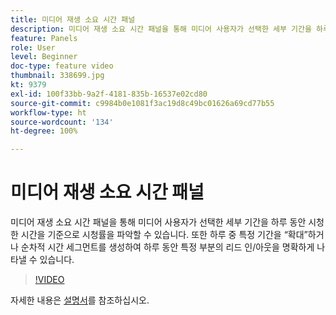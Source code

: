 ```yaml
---
title: 미디어 재생 소요 시간 패널
description: 미디어 재생 소요 시간 패널을 통해 미디어 사용자가 선택한 세부 기간을 하루 동안 시청한 시간을 기준으로 시청률을 파악할 수 있습니다. 또한 하루 중 특정 기간을 “확대”하거나 순차적 시간 세그먼트를 생성하여 하루 동안 특정 부분의 리드 인/아웃을 명확하게 나타낼 수 있습니다.
feature: Panels
role: User
level: Beginner
doc-type: feature video
thumbnail: 338699.jpg
kt: 9379
exl-id: 100f33bb-9a2f-4181-835b-16537e02cd80
source-git-commit: c9984b0e1081f3ac19d8c49bc01626a69cd77b55
workflow-type: ht
source-wordcount: '134'
ht-degree: 100%

---
```


# 미디어 재생 소요 시간 패널

미디어 재생 소요 시간 패널을 통해 미디어 사용자가 선택한 세부 기간을 하루 동안 시청한 시간을 기준으로 시청률을 파악할 수 있습니다. 또한 하루 중 특정 기간을 “확대”하거나 순차적 시간 세그먼트를 생성하여 하루 동안 특정 부분의 리드 인/아웃을 명확하게 나타낼 수 있습니다.

>[!VIDEO](https://video.tv.adobe.com/v/338699/?quality=12&learn=on)

자세한 내용은 [설명서](https://experienceleague.adobe.com/docs/media-analytics/using/media-reports/media-playback-time-spent.html)를 참조하십시오.
